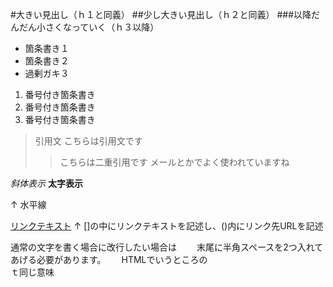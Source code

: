 #大きい見出し（ｈ１と同義）
##少し大きい見出し（ｈ２と同義）
###以降だんだん小さくなっていく（ｈ３以降）
- 箇条書き１
- 箇条書き２
- 過剰ガキ３

1. 番号付き箇条書き
1. 番号付き箇条書き
1. 番号付き箇条書き

> 引用文
> こちらは引用文です
>> こちらは二重引用です
>> メールとかでよく使われていますね

*斜体表示*
**太字表示**

↑
水平線

[リンクテキスト](https://morijyobi.ac.jp)
↑
[]の中にリンクテキストを記述し、()内にリンク先URLを記述

通常の文字を書く場合に改行したい場合は　　
末尾に半角スペースを2つ入れてあげる必要があります。　　
HTMLでいうところの<br>ｔ同じ意味
